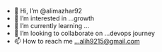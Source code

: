 - 👋 Hi, I’m @alimazhar92
- 👀 I’m interested in ...growth
- 🌱 I’m currently learning ...
- 💞️ I’m looking to collaborate on ...devops journey
- 📫 How to reach me ...alih9215@gmail.com

<!---
alimazhar92/alimazhar92 is a ✨ special ✨ repository because its `README.md` (this file) appears on your GitHub profile.
You can click the Preview link to take a look at your changes.
--->

